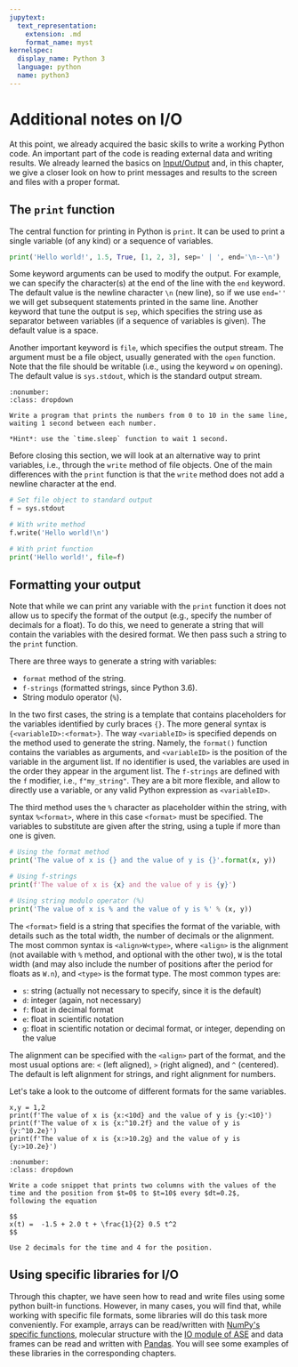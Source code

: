 ```yaml
---
jupytext:
  text_representation:
    extension: .md
    format_name: myst
kernelspec:
  display_name: Python 3
  language: python
  name: python3
---
```


# Additional notes on I/O

At this point, we already acquired the basic skills to write a 
working Python code. An important part of the code is reading external
data and writing results. We already learned the basics on 
[Input/Output](fundamentals.io) and,
in this chapter, we give a closer look on how to print messages 
and results to the screen  and files with a proper format.

## The `print` function

The central function for printing in Python is `print`. It can be
used to print a single variable (of any kind) or a sequence of 
variables.

```python
print('Hello world!', 1.5, True, [1, 2, 3], sep=' | ', end='\n--\n')
```

Some keyword arguments can be used to modify the output. For example, 
we can specify the character(s) at the end of the line with the `end` 
keyword. The default value is the newline character `\n` (new line), 
so if we use `end=''` we will get subsequent statements printed in 
the same line. Another keyword that tune the output is `sep`, which
specifies the string use as separator between variables (if a sequence 
of variables is given). The default value is a space.

Another important keyword is `file`, which specifies the output
stream. The argument must be a file object, usually generated with the
`open` function. Note that the file should be writable (i.e., using
the keyword `w` on opening). The default value 
is `sys.stdout`, which is the standard output stream. 

```{exercise}
:nonumber:
:class: dropdown

Write a program that prints the numbers from 0 to 10 in the same line,
waiting 1 second between each number. 

*Hint*: use the `time.sleep` function to wait 1 second.
```

Before closing this section, we will look at an alternative way to
print variables, i.e., through the `write` method of file objects.
One of the main differences with the `print` function is that the
`write` method does not add a newline character at the end.

```python
# Set file object to standard output
f = sys.stdout

# With write method
f.write('Hello world!\n')

# With print function
print('Hello world!', file=f)
```

## Formatting your output

Note that while we can print any variable with the `print` function 
it does not allow us to specify the format of the output (e.g., 
specify the number of decimals for a float). To do this, we need to 
generate a string that will contain the variables with the desired
format. We then pass such a string to the `print` function.

There are three ways to generate a string with variables:

- `format` method of the string.
- `f-strings` (formatted strings, since Python 3.6).
- String modulo operator (`%`).

In the two first cases, the string is a template that contains placeholders
for the variables identified by curly braces `{}`. The more general
syntax is `{<variableID>:<format>}`. The way `<variableID>` is 
specified depends on the method used to generate the string. Namely, 
the `format()` function contains the variables as arguments, and `<variableID>`
is the position of the variable in the argument list. If no identifier
is used, the variables are used in the order they appear in the 
argument list. The `f-strings` are defined with the `f`
modifier, i.e., `f"my_string"`. They are a bit more flexible, and allow to 
directly use a variable, or any valid Python expression as `<variableID>`. 

The third method uses the `%` character as placeholder within the string,
with syntax `%<format>`, where in this case `<format>` must be specified.
The variables to substitute are given after the string, using a tuple
if more than one is given.

```python
# Using the format method
print('The value of x is {} and the value of y is {}'.format(x, y))

# Using f-strings
print(f'The value of x is {x} and the value of y is {y}')

# Using string modulo operator (%)
print('The value of x is % and the value of y is %' % (x, y))
```

The `<format>` field is a string that specifies the format of the variable, 
with details such as the total width, the number of decimals or
the alignment. The most common syntax is `<align>W<type>`, where
`<align>` is the alignment (not available with `%` method, and optional
with the other two), `W` is the total width (and may also 
include the number of positions after the period for floats as `W.n`), and 
`<type>` is the format type. The most common types are:

* `s`: string (actually not necessary to specify, since it is the default)
* `d`: integer (again, not necessary)
* `f`: float in decimal format
* `e`: float in scientific notation
* `g`: float in scientific notation or decimal format, or integer, depending on the value

The alignment can be specified with the `<align>` part of the format, and the 
most usual options are: `<` (left aligned), `>` (right aligned), and `^`
(centered). The default is left alignment for strings, and right alignment
for numbers.

Let's take a look to the outcome of different formats for the same
variables.

```{code-cell} python
x,y = 1,2
print(f'The value of x is {x:<10d} and the value of y is {y:<10}')
print(f'The value of x is {x:^10.2f} and the value of y is {y:^10.2e}')
print(f'The value of x is {x:>10.2g} and the value of y is {y:>10.2e}')
```

```{exercise}
:nonumber:
:class: dropdown

Write a code snippet that prints two columns with the values of the
time and the position from $t=0$ to $t=10$ every $dt=0.2$, 
following the equation

$$
x(t) =  -1.5 + 2.0 t + \frac{1}{2} 0.5 t^2
$$

Use 2 decimals for the time and 4 for the position.
```

## Using specific libraries for I/O

Through this chapter, we have seen how to read and write files using
some python built-in functions. However, in many cases, you will find
that, while working with specific file formats, some libraries will do 
this task more conveniently. For example,
arrays can be read/written with [NumPy's specific functions](numpy.io), 
molecular structure with the [IO module of ASE](ase) and
data frames can be read and written with [Pandas](pandas).
You will see some examples of these libraries in the corresponding chapters.

